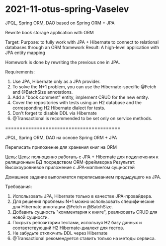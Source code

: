 # 2021-11-otus-spring-Vaselev

JPQL, Spring ORM, DAO based on Spring ORM + JPA


Rewrite book storage application with ORM

Target:
Purpose: to fully work with JPA + Hibernate to connect to relational databases through an ORM framework
Result: A high-level application with JPA entity mapping

Homework is done by rewriting the previous one in JPA.

Requirements:

1) Use JPA, Hibernate only as a JPA provider.
2) To solve the N+1 problem, you can use the Hibernate-specific @Fetch and @BatchSize annotations.
3) Add a "book comment" entity, implement CRUD for the new entity.
4) Cover the repositories with tests using an H2 database and the corresponding H2 Hibernate dialect for tests.
5) Don't forget to disable DDL via Hibernate
6) @Transactional is recommended to be set only on service methods.


======================================== 

JPQL, Spring ORM, DAO на основе Spring ORM + JPA 

Переписать приложение для хранения книг на ORM

Цель:
Цель: полноценно работать с JPA + Hibernate для подключения к реляционным БД посредством ORM-фреймворка
Результат: Высокоуровневое приложение с JPA-маппингом сущностей

Домашнее задание выполняется переписыванием предыдущего на JPA.

Требования:

1) Использовать JPA, Hibernate только в качестве JPA-провайдера.
2) Для решения проблемы N+1 можно использовать специфические для Hibernate аннотации @Fetch и @BatchSize.
3) Добавить сущность "комментария к книге", реализовать CRUD для новой сущности.
4) Покрыть репозитории тестами, используя H2 базу данных и соответствующий H2 Hibernate-диалект для тестов.
5) Не забудьте отключить DDL через Hibernate
6) @Transactional рекомендуется ставить только на методы сервиса.

